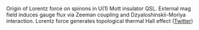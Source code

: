 
Origin of Lorentz force on spinons in U(1) Mott insulator QSL. External mag field induces gauge flux via Zeeman coupling and Dzyaloshinskii-Moriya interaction. Lorentz force generates topological thermal Hall effect ([Twitter](https://twitter.com/JoshuahHeath/status/1082669353940803586))
